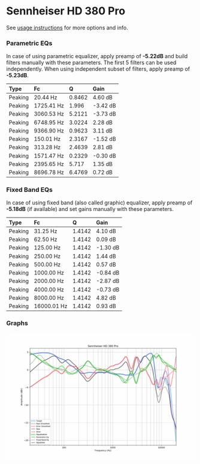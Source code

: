 # Sennheiser HD 380 Pro
See [usage instructions](https://github.com/jaakkopasanen/AutoEq#usage) for more options and info.

### Parametric EQs
In case of using parametric equalizer, apply preamp of **-5.22dB** and build filters manually
with these parameters. The first 5 filters can be used independently.
When using independent subset of filters, apply preamp of **-5.23dB**.

| Type    | Fc         |      Q | Gain     |
|:--------|:-----------|:-------|:---------|
| Peaking | 20.44 Hz   | 0.8462 | 4.60 dB  |
| Peaking | 1725.41 Hz | 1.996  | -3.42 dB |
| Peaking | 3060.53 Hz | 5.2121 | -3.73 dB |
| Peaking | 6748.95 Hz | 3.0224 | 2.28 dB  |
| Peaking | 9366.90 Hz | 0.9623 | 3.11 dB  |
| Peaking | 150.01 Hz  | 2.3167 | -1.52 dB |
| Peaking | 313.28 Hz  | 2.4639 | 2.81 dB  |
| Peaking | 1571.47 Hz | 0.2329 | -0.30 dB |
| Peaking | 2395.65 Hz | 5.717  | 1.35 dB  |
| Peaking | 8696.78 Hz | 6.4769 | 0.72 dB  |

### Fixed Band EQs
In case of using fixed band (also called graphic) equalizer, apply preamp of **-5.18dB**
(if available) and set gains manually with these parameters.

| Type    | Fc          |      Q | Gain     |
|:--------|:------------|:-------|:---------|
| Peaking | 31.25 Hz    | 1.4142 | 4.10 dB  |
| Peaking | 62.50 Hz    | 1.4142 | 0.09 dB  |
| Peaking | 125.00 Hz   | 1.4142 | -1.30 dB |
| Peaking | 250.00 Hz   | 1.4142 | 1.44 dB  |
| Peaking | 500.00 Hz   | 1.4142 | 0.57 dB  |
| Peaking | 1000.00 Hz  | 1.4142 | -0.84 dB |
| Peaking | 2000.00 Hz  | 1.4142 | -2.87 dB |
| Peaking | 4000.00 Hz  | 1.4142 | -0.73 dB |
| Peaking | 8000.00 Hz  | 1.4142 | 4.82 dB  |
| Peaking | 16000.01 Hz | 1.4142 | 0.93 dB  |

### Graphs
![](./Sennheiser%20HD%20380%20Pro.png)